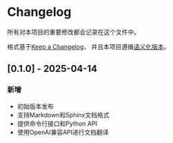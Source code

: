 # Changelog

所有对本项目的重要修改都会记录在这个文件中。

格式基于[Keep a Changelog](https://keepachangelog.com/zh-CN/1.0.0/)，
并且本项目遵循[语义化版本](https://semver.org/lang/zh-CN/)。

## [0.1.0] - 2025-04-14

### 新增
- 初始版本发布
- 支持Markdown和Sphinx文档格式
- 提供命令行接口和Python API
- 使用OpenAI兼容API进行文档翻译
